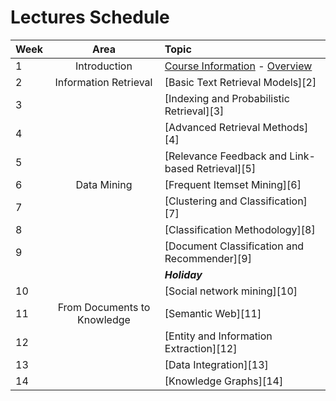 # Lectures Schedule

| Week | Area                        | Topic                                            |
|:-----|:---------------------------:|:-------------------------------------------------|
| 1    | Introduction                | [Course Information][0] - [Overview][1]          |
| 2    | Information Retrieval       | [Basic Text Retrieval Models][2]                 |
| 3    |                             | [Indexing and Probabilistic Retrieval][3]        |
| 4    |                             | [Advanced Retrieval Methods][4]                  |
| 5    |                             | [Relevance Feedback and Link-based Retrieval][5] |
| 6    | Data Mining                 | [Frequent Itemset Mining][6]                     |
| 7    |                             | [Clustering and Classification][7]               |
| 8    |                             | [Classification Methodology][8]                  |
| 9    |                             | [Document Classification and Recommender][9]     |
|      |                             | ***Holiday***                                    |
| 10   |                             | [Social network mining][10]                      |
| 11   | From Documents to Knowledge | [Semantic Web][11]                               |
| 12   |                             | [Entity and Information Extraction][12]          |
| 13   |                             | [Data Integration][13]                           |
| 14   |                             | [Knowledge Graphs][14]                           |

[0]:slides/week%201%20-%20Course%20Information%202019.pdf
[1]:slides/week%201%20-%20Overview%20DIS.pdf
<!--
[Poll Answers](Polls)
[2]:slides/week%202%20-%20Information%20Retrieval%20Basics.pdf
[3]:slides/week%203%20-%20IR%20Implementation.pdf
[4]:slides/week%204%20-%20Advanced%20Retrieval%20Models.pdf
[5]:slides/week%205%20-%20Link%20Analysis.pdf
[6]:slides/week%206%20-%20Frequent%20Itemsets.pdf
[7]:slides/week%207%20-%20Clustering.pdf
[8]:slides/week%208%20-%20Classification.pdf
[9]:slides/week%209%20-%20Classification%20Pipeline.pdf
[10]:slides/week%2010%20-%20Applied%20Classification.pdf
[11]:slides/week%2011%20-%20Semantic%20Web.pdf
[12]:slides/week%2012%20-%20Information%20Extraction.pdf
[13]:slides/week%2013%20-%20Graph%20Databases.pdf
[14]:slides/week%2013%20-%20Graph%20Databases.pdf
-->
